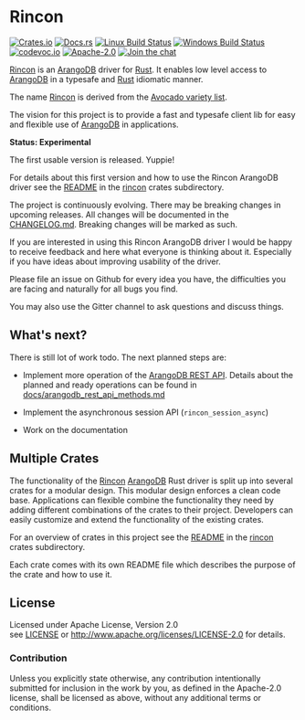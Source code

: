 
# Rincon

[![Crates.io][crates_badge]][crate]
[![Docs.rs][docs_badge]][documentation]
[![Linux Build Status][travis_badge]][Travis CI]
[![Windows Build Status][appveyor_badge]][Appveyor CI]
[![codevoc.io][codecov_badge]][codecoverage]
[![Apache-2.0][license_badge]][Apache-2.0]
[![Join the chat][gitter_badge]][chat]

[crates_badge]: https://img.shields.io/crates/v/rincon.svg
[docs_badge]: https://docs.rs/rincon/badge.svg
[travis_badge]: https://travis-ci.org/innoave/rincon.svg?branch=master
[appveyor_badge]: https://ci.appveyor.com/api/projects/status/github/innoave/rincon?branch=master&svg=true
[codecov_badge]: https://codecov.io/gh/innoave/rincon/branch/master/graph/badge.svg
[license_badge]: https://img.shields.io/badge/license-Apache%2D%2D2%2E0-blue.svg
[gitter_badge]: https://badges.gitter.im/innoave/rincon.svg

[crate]: https://crates.io/crates/rincon
[documentation]: https://docs.rs/rincon
[Travis CI]: https://travis-ci.org/innoave/rincon
[Appveyor CI]: https://ci.appveyor.com/project/innoave/arangodb-rust-driver
[codecoverage]: https://codecov.io/github/innoave/rincon?branch=master
[Apache-2.0]: https://www.apache.org/licenses/LICENSE-2.0
[chat]: https://gitter.im/innoave/rincon
[license]: LICENSE
[rincon]: rincon

[Rincon] is an [ArangoDB] driver for [Rust]. It enables low level access to
[ArangoDB] in a typesafe and [Rust] idiomatic manner. 

The name [Rincon][Rincon name] is derived from the [Avocado variety list].

The vision for this project is to provide a fast and typesafe client lib for
easy and flexible use of [ArangoDB] in applications.  

**Status: Experimental**

The first usable version is released. Yuppie!

For details about this first version and how to use the Rincon ArangoDB driver
see the [README](rincon/README.md) in the [rincon] crates subdirectory.

The project is continuously evolving. There may be breaking changes in upcoming
releases. All changes will be documented in the [CHANGELOG.md](CHANGELOG.md).
Breaking changes will be marked as such.

If you are interested in using this Rincon ArangoDB driver I would be happy to
receive feedback and here what everyone is thinking about it. Especially if
you have ideas about improving usability of the driver.

Please file an issue on Github for every idea you have, the difficulties you are
facing and naturally for all bugs you find.

You may also use the Gitter channel to ask questions and discuss things.

## What's next?

There is still lot of work todo. The next planned steps are:

* Implement more operation of the [ArangoDB REST API]. Details about the 
  planned and ready operations can be found in
  [docs/arangodb_rest_api_methods.md](docs/arangodb_rest_api_methods.md)

* Implement the asynchronous session API (`rincon_session_async`)

* Work on the documentation

## Multiple Crates

The functionality of the [Rincon] [ArangoDB] Rust driver is split up into several crates for a
modular design. This modular design enforces a clean code base. Applications can flexible combine
the functionality they need by adding different combinations of the crates to their project.
Developers can easily customize and extend the functionality of the existing crates.

For an overview of crates in this project see the [README](rincon/README.md) in the [rincon] crates
subdirectory.

Each crate comes with its own README file which describes the purpose of the crate and how to use
it.

## License

Licensed under Apache License, Version 2.0<br/>
see [LICENSE] or http://www.apache.org/licenses/LICENSE-2.0 for details.

### Contribution

Unless you explicitly state otherwise, any contribution intentionally submitted
for inclusion in the work by you, as defined in the Apache-2.0 license, shall be
licensed as above, without any additional terms or conditions.


[ArangoDB]: https://www.arangodb.com
[ArangoDB REST API]: https://docs.arangodb.com/3.2/HTTP/index.html
[AQL]: https://docs.arangodb.com/3.2/AQL/index.html
[Avocado variety list]: http://www.ucavo.ucr.edu/AvocadoVarieties/VarietyFrame.html
[Rincon name]: http://ucavo.ucr.edu/avocadovarieties/VarietyList/Rincon.html
[Rust]: https://www.rust-lang.org
